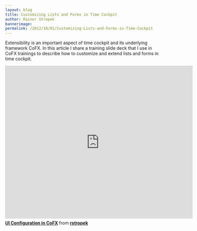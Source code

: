 ```yaml
---
layout: blog
title: Customizing Lists and Forms in Time Cockpit
author: Rainer Stropek
bannerimage: 
permalink: /2012/10/01/Customizing-Lists-and-Forms-in-Time-Cockpit
---
```


<p xmlns="http://www.w3.org/1999/xhtml">Extensibility is an important aspect of time cockpit and its underlying framework CoFX. In this article I share a training slide deck that I use in CoFX trainings to describe how to customize and extend lists and forms in time cockpit.</p><iframe src="https://www.slideshare.net/slideshow/embed_code/14534661?rel=0" width="597" height="486" frameborder="0" marginwidth="0" marginheight="0" scrolling="no" style="border:1px solid #CCC;border-width:1px 1px 0;margin-bottom:5px" allowfullscreen="allowfullscreen" xmlns="http://www.w3.org/1999/xhtml"></iframe><div style="margin-bottom:5px" data-mce-style="margin-bottom: 5px;" xmlns="http://www.w3.org/1999/xhtml">
  <strong>
    <a href="http://www.slideshare.net/rstropek/ui-configuration-in-cofx" title="UI Configuration in CoFX" target="_blank">UI Configuration in CoFX</a>
  </strong> from <strong><a href="http://www.slideshare.net/rstropek" target="_blank">rstropek</a></strong></div>